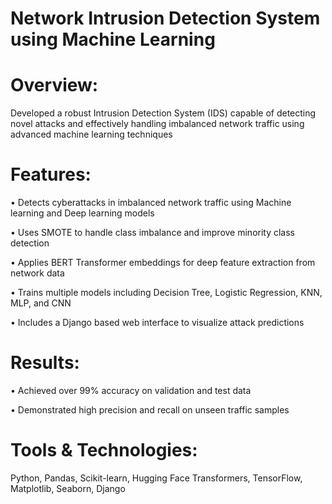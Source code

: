 # Network Intrusion Detection System using Machine Learning

# Overview:

Developed a robust Intrusion Detection System (IDS) capable of detecting novel attacks and effectively handling imbalanced network traffic using advanced machine learning techniques

# Features:

• Detects cyberattacks in imbalanced network traffic using Machine learning and Deep learning models

• Uses SMOTE to handle class imbalance and improve minority class detection

• Applies BERT Transformer embeddings for deep feature extraction from network data

• Trains multiple models including Decision Tree, Logistic Regression, KNN, MLP, and CNN

• Includes a Django based web interface to visualize attack predictions

# Results:

• Achieved over 99% accuracy on validation and test data

• Demonstrated high precision and recall on unseen traffic samples

# Tools & Technologies:

Python, Pandas, Scikit-learn, Hugging Face Transformers, TensorFlow, Matplotlib, Seaborn, Django

